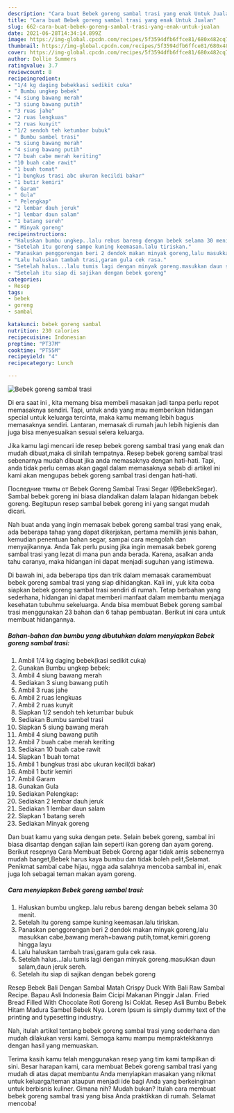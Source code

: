 ```yaml
---
description: "Cara buat Bebek goreng sambal trasi yang enak Untuk Jualan"
title: "Cara buat Bebek goreng sambal trasi yang enak Untuk Jualan"
slug: 662-cara-buat-bebek-goreng-sambal-trasi-yang-enak-untuk-jualan
date: 2021-06-28T14:34:14.899Z
image: https://img-global.cpcdn.com/recipes/5f3594dfb6ffce81/680x482cq70/bebek-goreng-sambal-trasi-foto-resep-utama.jpg
thumbnail: https://img-global.cpcdn.com/recipes/5f3594dfb6ffce81/680x482cq70/bebek-goreng-sambal-trasi-foto-resep-utama.jpg
cover: https://img-global.cpcdn.com/recipes/5f3594dfb6ffce81/680x482cq70/bebek-goreng-sambal-trasi-foto-resep-utama.jpg
author: Dollie Summers
ratingvalue: 3.7
reviewcount: 8
recipeingredient:
- "1/4 kg daging bebekkasi sedikit cuka"
- " Bumbu ungkep bebek"
- "4 siung bawang merah"
- "3 siung bawang putih"
- "3 ruas jahe"
- "2 ruas lengkuas"
- "2 ruas kunyit"
- "1/2 sendoh teh ketumbar bubuk"
- " Bumbu sambel trasi"
- "5 siung bawang merah"
- "4 siung bawang putih"
- "7 buah cabe merah keriting"
- "10 buah cabe rawit"
- "1 buah tomat"
- "1 bungkus trasi abc ukuran kecildi bakar"
- "1 butir kemiri"
- " Garam"
- " Gula"
- " Pelengkap"
- "2 lembar dauh jeruk"
- "1 lembar daun salam"
- "1 batang sereh"
- " Minyak goreng"
recipeinstructions:
- "Haluskan bumbu ungkep..lalu rebus bareng dengan bebek selama 30 menit."
- "Setelah itu goreng sampe kuning keemasan.lalu tiriskan."
- "Panaskan penggorengan beri 2 dendok makan minyak goreng,lalu masukkan cabe,bawang merah+bawang putih,tomat,kemiri.goreng hingga layu"
- "Lalu haluskan tambah trasi,garam gula cek rasa."
- "Setelah halus...lalu tumis lagi dengan minyak goreng.masukkan daun salam,daun jeruk sereh."
- "Setelah itu siap di sajikan dengan bebek goreng"
categories:
- Resep
tags:
- bebek
- goreng
- sambal

katakunci: bebek goreng sambal 
nutrition: 230 calories
recipecuisine: Indonesian
preptime: "PT37M"
cooktime: "PT55M"
recipeyield: "4"
recipecategory: Lunch

---
```



![Bebek goreng sambal trasi](https://img-global.cpcdn.com/recipes/5f3594dfb6ffce81/680x482cq70/bebek-goreng-sambal-trasi-foto-resep-utama.jpg)

Di era  saat ini , kita memang bisa membeli masakan jadi tanpa perlu repot memasaknya sendiri. Tapi, untuk anda yang mau memberikan hidangan special untuk keluarga tercinta, maka kamu memang lebih bagus memasaknya sendiri. Lantaran, memasak di rumah jauh lebih higienis dan juga bisa menyesuaikan sesuai selera keluarga.

Jika kamu lagi mencari ide resep bebek goreng sambal trasi yang enak dan mudah dibuat,maka di sinilah tempatnya. Resep bebek goreng sambal trasi  sebenarnya mudah dibuat jika anda memasaknya dengan hati-hati. Tapi, anda tidak perlu cemas akan gagal dalam memasaknya 
sebab di artikel ini kami akan mengupas bebek goreng sambal trasi dengan hati-hati.  

Последние твиты от Bebek Goreng Sambal Trasi Segar (@BebekSegar). Sambal bebek goreng ini biasa diandalkan dalam lalapan hidangan bebek goreng. Begitupun resep sambal bebek goreng ini yang sangat mudah dicari.

Nah buat anda yang ingin memasak bebek goreng sambal trasi yang enak, ada beberapa tahap yang dapat dikerjakan, pertama memilih jenis bahan, kemudian penentuan bahan segar, sampai cara mengolah dan menyajikannya. Anda Tak perlu pusing jika ingin memasak bebek goreng sambal trasi yang lezat di mana pun anda berada. Karena, asalkan anda  tahu caranya, maka hidangan ini dapat menjadi suguhan yang istimewa.

Di bawah ini, ada beberapa tips dan trik dalam memasak caramembuat bebek goreng sambal trasi yang siap dihidangkan. Kali ini, yuk kita coba siapkan bebek goreng sambal trasi sendiri di rumah. Tetap berbahan yang sederhana, hidangan ini dapat memberi manfaat dalam membantu menjaga kesehatan tubuhmu sekeluarga. Anda bisa membuat Bebek goreng sambal trasi menggunakan 23 bahan dan 6 tahap pembuatan. Berikut ini cara untuk membuat hidangannya.

<!--inarticleads1-->

##### Bahan-bahan dan bumbu yang dibutuhkan dalam menyiapkan Bebek goreng sambal trasi:

1. Ambil 1/4 kg daging bebek(kasi sedikit cuka)
1. Gunakan  Bumbu ungkep bebek:
1. Ambil 4 siung bawang merah
1. Sediakan 3 siung bawang putih
1. Ambil 3 ruas jahe
1. Ambil 2 ruas lengkuas
1. Ambil 2 ruas kunyit
1. Siapkan 1/2 sendoh teh ketumbar bubuk
1. Sediakan  Bumbu sambel trasi
1. Siapkan 5 siung bawang merah
1. Ambil 4 siung bawang putih
1. Ambil 7 buah cabe merah keriting
1. Sediakan 10 buah cabe rawit
1. Siapkan 1 buah tomat
1. Ambil 1 bungkus trasi abc ukuran kecil(di bakar)
1. Ambil 1 butir kemiri
1. Ambil  Garam
1. Gunakan  Gula
1. Sediakan  Pelengkap:
1. Sediakan 2 lembar dauh jeruk
1. Sediakan 1 lembar daun salam
1. Siapkan 1 batang sereh
1. Sediakan  Minyak goreng


Dan buat kamu yang suka dengan pete. Selain bebek goreng, sambal ini biasa disantap dengan sajian lain seperti ikan goreng dan ayam goreng. Berikut resepnya Cara Membuat Bebek Goreng agar tidak amis sebenernya mudah banget,Bebek harus kaya bumbu dan tidak boleh pelit,Selamat. Penikmat sambal cabe hijau, ngga ada salahnya mencoba sambal ini, enak juga loh sebagai teman makan ayam goreng. 

<!--inarticleads2-->

##### Cara menyiapkan Bebek goreng sambal trasi:

1. Haluskan bumbu ungkep..lalu rebus bareng dengan bebek selama 30 menit.
1. Setelah itu goreng sampe kuning keemasan.lalu tiriskan.
1. Panaskan penggorengan beri 2 dendok makan minyak goreng,lalu masukkan cabe,bawang merah+bawang putih,tomat,kemiri.goreng hingga layu
1. Lalu haluskan tambah trasi,garam gula cek rasa.
1. Setelah halus...lalu tumis lagi dengan minyak goreng.masukkan daun salam,daun jeruk sereh.
1. Setelah itu siap di sajikan dengan bebek goreng


Resep Bebek Bali Dengan Sambal Matah Crispy Duck With Bali Raw Sambal Recipe. Bapau Asli Indonesia Baim Cicipi Makanan Pinggir Jalan. Fried Bread Filled With Chocolate Roti Goreng Isi Coklat. Resep Asli Bumbu Bebek Hitam Madura Sambel Bebek Nya. Lorem Ipsum is simply dummy text of the printing and typesetting industry. 

Nah, itulah artikel tentang  bebek goreng sambal trasi  yang sederhana dan mudah dilakukan versi kami. Semoga kamu mampu mempraktekkannya dengan hasil yang memuaskan. 

Terima kasih kamu telah menggunakan resep yang tim kami tampilkan di sini. Besar harapan kami, cara membuat  Bebek goreng sambal trasi yang mudah di atas dapat membantu Anda menyiapkan masakan yang nikmat untuk keluarga/teman ataupun menjadi ide bagi Anda yang berkeinginan untuk berbisnis kuliner. Gimana nih? Mudah bukan? Itulah cara membuat bebek goreng sambal trasi yang bisa Anda praktikkan di rumah. Selamat mencoba!

